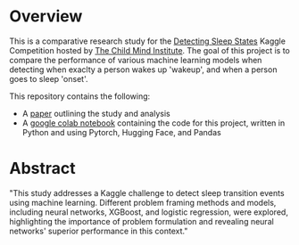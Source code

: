 # Overview 
This is a comparative research study for the [Detecting Sleep States](https://www.kaggle.com/competitions/child-mind-institute-detect-sleep-states) 
Kaggle Competition hosted by [The Child Mind Institute](https://childmind.org). The goal of this project is to compare the performance of various machine
learning models when detecting when exaclty a person wakes up 'wakeup', and when a person goes to sleep 'onset'.

This repository contains the following:
- A [paper]() outlining the study and analysis
- A [google colab notebook]() containing the code for this project, written in Python and using Pytorch, Hugging Face, and Pandas 

# Abstract

"This study addresses a Kaggle challenge to detect sleep transition events using machine learning. Different problem framing methods and models, including neural networks, XGBoost, and logistic regression, were explored, highlighting the importance of problem formulation and revealing neural networks' superior performance in this context."

